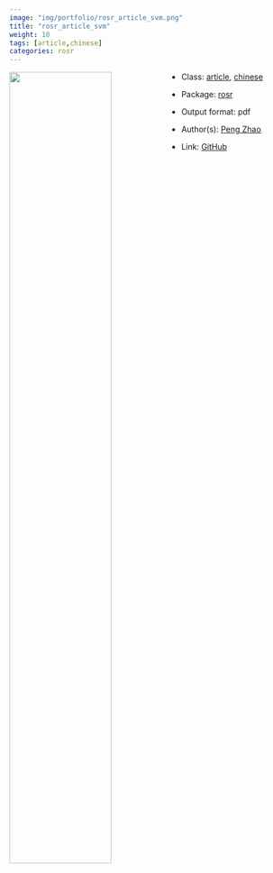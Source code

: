 ```yaml
---
image: "img/portfolio/rosr_article_svm.png"
title: "rosr_article_svm"
weight: 10
tags: [article,chinese]
categories: rosr
---
```




<!--more-->

<p><a href="../../img/portfolio/rosr_article_svm.png"><img class = "jf-image-shadow" src="../../img/portfolio/rosr_article_svm.png" width="60%"  align="left"></a></p>

- Class: [article](../../tags/article), [chinese](../../tags/chinese)
- Package: [rosr](rosr)
- Output format: pdf

- Author(s): [Peng Zhao](https://pzhao.org)
- Link: [GitHub](https://github.com/pzhaonet/rosr)


